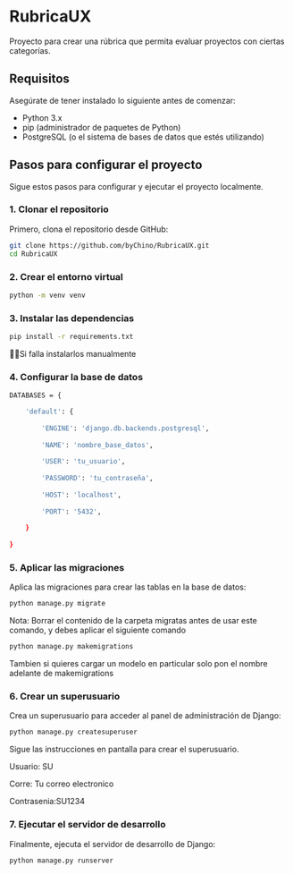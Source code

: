 # RubricaUX

Proyecto para crear una rúbrica que permita evaluar proyectos con ciertas categorías.

## Requisitos

Asegúrate de tener instalado lo siguiente antes de comenzar:

- Python 3.x
- pip (administrador de paquetes de Python)
- PostgreSQL (o el sistema de bases de datos que estés utilizando)

## Pasos para configurar el proyecto

Sigue estos pasos para configurar y ejecutar el proyecto localmente.

### 1. Clonar el repositorio

Primero, clona el repositorio desde GitHub:

```bash
git clone https://github.com/byChino/RubricaUX.git
cd RubricaUX
```
### 2. Crear el entorno virtual
```bash
python -m venv venv
```
### 3. Instalar las dependencias
```bash
pip install -r requirements.txt
```
☝🏿Si falla instalarlos manualmente

### 4. Configurar la base de datos
``` bash
DATABASES = {

    'default': {
    
        'ENGINE': 'django.db.backends.postgresql',
        
        'NAME': 'nombre_base_datos',
        
        'USER': 'tu_usuario',
        
        'PASSWORD': 'tu_contraseña',
        
        'HOST': 'localhost',
        
        'PORT': '5432',
        
    }
    
}
```

### 5. Aplicar las migraciones
Aplica las migraciones para crear las tablas en la base de datos:
```bash
python manage.py migrate
```

Nota: Borrar el contenido de la carpeta migratas antes de usar este comando, y debes aplicar el siguiente comando
```bash
python manage.py makemigrations
```
Tambien si quieres cargar un modelo en particular solo pon el nombre adelante de makemigrations

### 6. Crear un superusuario
Crea un superusuario para acceder al panel de administración de Django:

```bash
python manage.py createsuperuser
```
Sigue las instrucciones en pantalla para crear el superusuario.

Usuario: SU

Corre: Tu correo electronico

Contrasenia:SU1234


### 7. Ejecutar el servidor de desarrollo
Finalmente, ejecuta el servidor de desarrollo de Django:
```bash
python manage.py runserver
```
